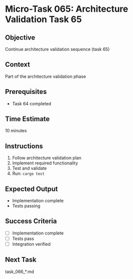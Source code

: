 # Micro-Task 065: Architecture Validation Task 65

## Objective
Continue architecture validation sequence (task 65)

## Context
Part of the architecture validation phase

## Prerequisites
- Task 64 completed

## Time Estimate
10 minutes

## Instructions
1. Follow architecture validation plan
2. Implement required functionality
3. Test and validate
4. Run: `cargo test`

## Expected Output
- Implementation complete
- Tests passing

## Success Criteria
- [ ] Implementation complete
- [ ] Tests pass
- [ ] Integration verified

## Next Task
task_066_*.md